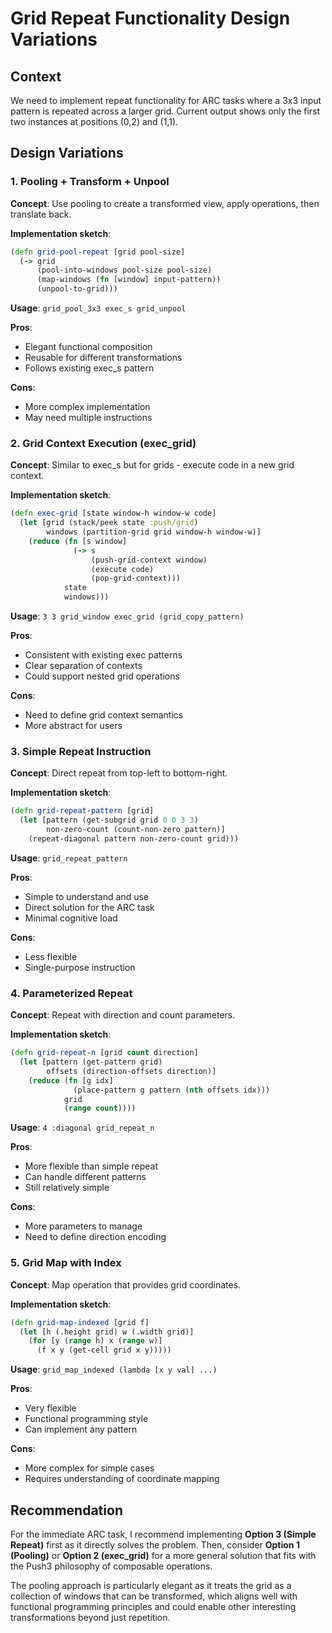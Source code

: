 # Grid Repeat Functionality Design Variations

## Context
We need to implement repeat functionality for ARC tasks where a 3x3 input pattern is repeated across a larger grid. Current output shows only the first two instances at positions (0,2) and (1,1).

## Design Variations

### 1. Pooling + Transform + Unpool

**Concept**: Use pooling to create a transformed view, apply operations, then translate back.

**Implementation sketch**:
```clojure
(defn grid-pool-repeat [grid pool-size]
  (-> grid
      (pool-into-windows pool-size pool-size)
      (map-windows (fn [window] input-pattern))
      (unpool-to-grid)))
```

**Usage**: `grid_pool_3x3 exec_s grid_unpool`

**Pros**:
- Elegant functional composition
- Reusable for different transformations
- Follows existing exec_s pattern

**Cons**:
- More complex implementation
- May need multiple instructions

### 2. Grid Context Execution (exec_grid)

**Concept**: Similar to exec_s but for grids - execute code in a new grid context.

**Implementation sketch**:
```clojure
(defn exec-grid [state window-h window-w code]
  (let [grid (stack/peek state :push/grid)
        windows (partition-grid grid window-h window-w)]
    (reduce (fn [s window]
              (-> s
                  (push-grid-context window)
                  (execute code)
                  (pop-grid-context)))
            state
            windows)))
```

**Usage**: `3 3 grid_window exec_grid (grid_copy_pattern)`

**Pros**:
- Consistent with existing exec patterns
- Clear separation of contexts
- Could support nested grid operations

**Cons**:
- Need to define grid context semantics
- More abstract for users

### 3. Simple Repeat Instruction

**Concept**: Direct repeat from top-left to bottom-right.

**Implementation sketch**:

```clojure
(defn grid-repeat-pattern [grid]
  (let [pattern (get-subgrid grid 0 0 3 3)
        non-zero-count (count-non-zero pattern)]
    (repeat-diagonal pattern non-zero-count grid)))
```

**Usage**: `grid_repeat_pattern`

**Pros**:
- Simple to understand and use
- Direct solution for the ARC task
- Minimal cognitive load

**Cons**:
- Less flexible
- Single-purpose instruction

### 4. Parameterized Repeat

**Concept**: Repeat with direction and count parameters.

**Implementation sketch**:
```clojure
(defn grid-repeat-n [grid count direction]
  (let [pattern (get-pattern grid)
        offsets (direction-offsets direction)]
    (reduce (fn [g idx]
              (place-pattern g pattern (nth offsets idx)))
            grid
            (range count))))
```

**Usage**: `4 :diagonal grid_repeat_n`

**Pros**:
- More flexible than simple repeat
- Can handle different patterns
- Still relatively simple

**Cons**:
- More parameters to manage
- Need to define direction encoding

### 5. Grid Map with Index
**Concept**: Map operation that provides grid coordinates.

**Implementation sketch**:
```clojure
(defn grid-map-indexed [grid f]
  (let [h (.height grid) w (.width grid)]
    (for [y (range h) x (range w)]
      (f x y (get-cell grid x y)))))
```

**Usage**: `grid_map_indexed (lambda [x y val] ...)`

**Pros**:
- Very flexible
- Functional programming style
- Can implement any pattern

**Cons**:
- More complex for simple cases
- Requires understanding of coordinate mapping

## Recommendation

For the immediate ARC task, I recommend implementing **Option 3 (Simple Repeat)** first as it directly solves the problem. Then, consider **Option 1 (Pooling)** or **Option 2 (exec_grid)** for a more general solution that fits with the Push3 philosophy of composable operations.

The pooling approach is particularly elegant as it treats the grid as a collection of windows that can be transformed, which aligns well with functional programming principles and could enable other interesting transformations beyond just repetition.
